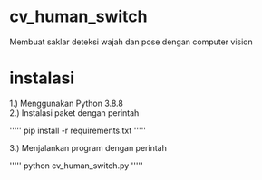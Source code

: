 # cv_human_switch
Membuat saklar deteksi wajah dan pose dengan computer vision

# instalasi
1.) Menggunakan Python 3.8.8<br />
2.) Instalasi paket dengan perintah

'''''
pip install -r requirements.txt</b>
'''''

3.) Menjalankan program dengan perintah 

'''''
python cv_human_switch.py
'''''
